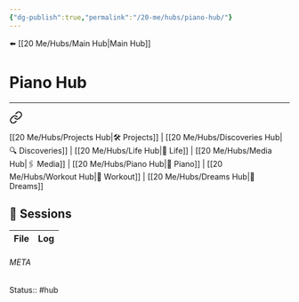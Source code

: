 ```yaml
---
{"dg-publish":true,"permalink":"/20-me/hubs/piano-hub/"}
---
```


⬅️ [[20 Me/Hubs/Main Hub\|Main Hub]]

# Piano Hub 
---

<div class="transclusion internal-embed is-loaded"><a class="markdown-embed-link" href="/20-me/hubs/main-hub/#f816b8" aria-label="Open link"><svg xmlns="http://www.w3.org/2000/svg" width="24" height="24" viewBox="0 0 24 24" fill="none" stroke="currentColor" stroke-width="2" stroke-linecap="round" stroke-linejoin="round" class="svg-icon lucide-link"><path d="M10 13a5 5 0 0 0 7.54.54l3-3a5 5 0 0 0-7.07-7.07l-1.72 1.71"></path><path d="M14 11a5 5 0 0 0-7.54-.54l-3 3a5 5 0 0 0 7.07 7.07l1.71-1.71"></path></svg></a><div class="markdown-embed">



[[20 Me/Hubs/Projects Hub\|🛠️ Projects]] | [[20 Me/Hubs/Discoveries Hub\|🔍 Discoveries]] | [[20 Me/Hubs/Life Hub\|💖 Life]] | [[20 Me/Hubs/Media Hub\|🖇️ Media]] | [[20 Me/Hubs/Piano Hub\|🎹 Piano]] | [[20 Me/Hubs/Workout Hub\|🏃 Workout]] | [[20 Me/Hubs/Dreams Hub\|💭 Dreams]] 

</div></div>


## 🎹 Sessions
| File | Log |
| ---- | --- |





###### META
Status:: #hub
